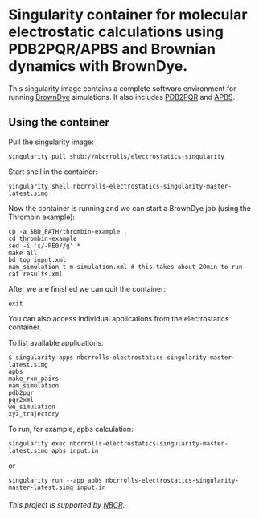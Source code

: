 # Singularity container for molecular electrostatic calculations using PDB2PQR/APBS and Brownian dynamics with BrownDye.

This singularity image contains a complete software environment for running [BrownDye](http://browndye.ucsd.edu/) simulations. It also includes [PDB2PQR](http://www.poissonboltzmann.org/) and [APBS](http://www.poissonboltzmann.org/).

## Using the container

Pull the singularity image:
```
singularity pull shub://nbcrrolls/electrostatics-singularity
```

Start shell in the container:
```
singularity shell nbcrrolls-electrostatics-singularity-master-latest.simg
```

Now the container is running and we can start a BrownDye job (using the Thrombin example):

```
cp -a $BD_PATH/thrombin-example .
cd thrombin-example
sed -i 's/-PE0//g' *
make all
bd_top input.xml
nam_simulation t-m-simulation.xml # this takes about 20min to run
cat results.xml
```
After we are finished we can quit the container:

    exit

You can also access individual applications from the electrostatics container.

To list available applications:

```
$ singularity apps nbcrrolls-electrostatics-singularity-master-latest.simg 
apbs
make_rxn_pairs
nam_simulation
pdb2pqr
pqr2xml
we_simulation
xyz_trajectory
```

To run, for example, apbs calculation:
```
singularity exec nbcrrolls-electrostatics-singularity-master-latest.simg apbs input.in
```

or

```
singularity run --app apbs nbcrrolls-electrostatics-singularity-master-latest.simg input.in
```

###### This project is supported by [NBCR](http://nbcr.ucsd.edu).
